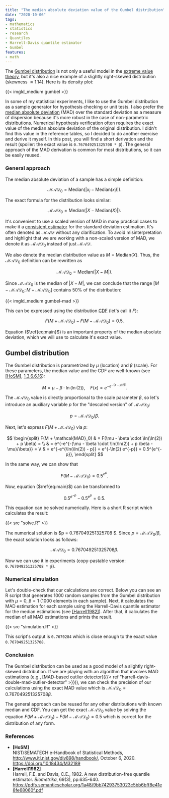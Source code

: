 ```yaml
---
title: "The median absolute deviation value of the Gumbel distribution"
date: "2020-10-06"
tags:
- mathematics
- statistics
- research
- Quantiles
- Harrell-Davis quantile estimator
- Gumbel
features:
- math
---
```


The [Gumbel distribution](https://en.wikipedia.org/wiki/Gumbel_distribution) is not only a useful model in the [extreme value theory](https://en.wikipedia.org/wiki/Extreme_value_theory),
  but it's also a nice example of a slightly right-skewed distribution (skewness $\approx 1.14$).
Here is its density plot:

{{< imgld_medium gumbel >}}

In some of my statistical experiments, I like to use the Gumbel distribution as a sample generator for hypothesis checking or unit tests.
I also prefer the [median absolute deviation](https://en.wikipedia.org/wiki/Median_absolute_deviation) (MAD) over the standard deviation as a measure of dispersion because it's more robust in the case of non-parametric distributions.
Numerical hypothesis verification often requires the exact value of the median absolute deviation of the original distribution.
I didn't find this value in the reference tables, so I decided to do another exercise and derive it myself.
In this post, you will find a short derivation and the result (spoiler: the exact value is `0.767049251325708 * β`).
The general approach of the MAD derivation is common for most distributions, so it can be easily reused.

<!--more-->

### General approach

The median absolute deviation of a sample has a simple definition:

$$
\mathcal{MAD}_0 = \textrm{Median}(|x_i - \textrm{Median}(x_i)|).
$$

The exact formula for the distribution looks similar:

$$
\mathcal{MAD}_0 = \textrm{Median}(|X - \textrm{Median}(X)|).
$$

It's convenient to use a scaled version of MAD in many practical cases to make it a [consistent estimator](https://en.wikipedia.org/wiki/Consistent_estimator) for the standard deviation estimation.
It's often denoted as $\mathcal{MAD}$ without any clarification.
To avoid misinterpretation and highlight that we are working with a non-scaled version of MAD, we denote it as $\mathcal{MAD}_0$ instead of just $\mathcal{MAD}$.

We also denote the median distribution value as $M = \textrm{Median}(X)$.
Thus, the $\mathcal{MAD}_0$ definition can be rewritten as

$$
\mathcal{MAD}_0 = \textrm{Median}(|X - M|).
$$

Since $\mathcal{MAD}_0$ is the median of $|X - M|$, we can conclude that
  the range $[M - \mathcal{MAD}_0; M + \mathcal{MAD}_0]$ contains $50\%$ of the distribution:

{{< imgld_medium gumbel-mad >}}

This can be expressed using the distribution [CDF](https://en.wikipedia.org/wiki/Cumulative_distribution_function) (let's call it $F$):

$$
\begin{equation}
\label{eq:main}\tag{1}
F(M + \mathcal{MAD}_0) - F(M - \mathcal{MAD}_0) = 0.5.
\end{equation}
$$

Equation ($\ref{eq:main}$) is an important property of the median absolute deviation, which we will use to calculate it's exact value.

## Gumbel distribution

The Gumbel distribution is parametrized by $\mu$ (location) and $\beta$ (scale).
For these parameters, the median value and the CDF are well-known (see [[HoSM]](#HoSM), [1.3.6.6.16](https://www.itl.nist.gov/div898/handbook/eda/section3/eda366g.htm)):

$$
M = \mu - \beta \cdot \ln(\ln(2)), \quad F(x) = e^{-e^{-(x-\mu)/\beta}}.
$$

The $\mathcal{MAD}_0$ value is directly proportional to the scale parameter $\beta$,
  so let's introduce an auxiliary variable $p$ for the "descaled version" of $\mathcal{MAD}_0$:

$$
p = \mathcal{MAD}_0 / \beta.
$$

Next, let's express $F(M + \mathcal{MAD}_0)$ via $p$:

$$
\begin{split}
F(M + \mathcal{MAD}_0) & = F(\mu - \beta \cdot \ln(\ln(2)) + p \beta) = \\
& = e^{-e^{-(\mu - \beta \cdot \ln(\ln(2)) + p \beta - \mu)/\beta}} = \\
& = e^{-e^{\ln(\ln(2)) - p}} =
e^{-\ln(2) e^{-p}} =
0.5^{e^{-p}},
\end{split}
$$

In the same way, we can show that

$$
F(M - \mathcal{MAD}_0) = 0.5^{e^{p}}.
$$

Now, equation ($\ref{eq:main}$) can be transformed to

$$
0.5^{e^{-p}} - 0.5^{e^{p}} = 0.5.
$$

This equation can be solved numerically.
Here is a short R script which calculates the result:

{{< src "solve.R" >}}

The numerical solution is $p = 0.767049251325708 $.
Since $p = \mathcal{MAD}_0 / \beta$, the exact solution looks as follows:

$$
\mathcal{MAD}_0 = 0.767049251325708 \beta.
$$

Now we can use it in experiments (copy-pastable version: `0.767049251325708 * β`).

### Numerical simulation

Let's double-check that our calculations are correct.
Below you can see an R script that generates 1000 random samples from the Gumbel distribution
  with $\mu = 0,\; \beta = 1$ (1000 elements in each sample).
Next, it calculates the MAD estimation for each sample using the Harrell-Davis quantile estimator
  for the median estimations (see [[Harrell1982]](#Harrell1982)).
After that, it calculates the median of all MAD estimations and prints the result.

{{< src "simulation.R" >}}

This script's output is `0.7670284` which is close enough to the exact value `0.767049251325708`.

### Conclusion

The Gumbel distribution can be used as a good model of a slightly right-skewed distribution.
If we are playing with an algorithm that involves MAD estimations (e.g., [MAD-based outlier detector]({{< ref "harrell-davis-double-mad-outlier-detector" >}})),
  we can check the precision of our calculations using the exact MAD value which is $\mathcal{MAD}_0 = 0.767049251325708 \beta$.

The general approach can be reused for any other distributions with known median and CDF.
You can get the exact $\mathcal{MAD}_0$ value by solving the equation $F(M + \mathcal{MAD}_0) - F(M - \mathcal{MAD}_0) = 0.5$
  which is correct for the distribution of any form.

### References

* <b id="HoSM">[HoSM]</b>  
  NIST/SEMATECH e-Handbook of Statistical Methods, http://www.itl.nist.gov/div898/handbook/, October 6, 2020.
  https://doi.org/10.18434/M32189 
* <b id="Harrell1982">[Harrell1982]</b>  
  Harrell, F.E. and Davis, C.E., 1982. A new distribution-free quantile estimator.
  *Biometrika*, 69(3), pp.635-640.  
  https://pdfs.semanticscholar.org/1a48/9bb74293753023c5bb6bff8e41e8fe68060f.pdf
